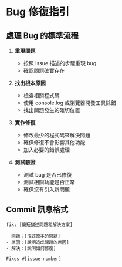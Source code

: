 # Bug 修復指引

## 處理 Bug 的標準流程

1. **重現問題**
   - 按照 Issue 描述的步驟重現 bug
   - 確認問題確實存在

2. **找出根本原因**
   - 檢查相關程式碼
   - 使用 console.log 或瀏覽器開發工具除錯
   - 找出問題發生的確切位置

3. **實作修復**
   - 修改最少的程式碼來解決問題
   - 確保修復不會影響其他功能
   - 加入必要的錯誤處理

4. **測試驗證**
   - 測試 bug 是否已修復
   - 測試相關功能是否正常
   - 確保沒有引入新問題

## Commit 訊息格式
```
fix: [簡短描述問題和解決方案]

- 問題：[描述原本的問題]
- 原因：[說明造成問題的原因]
- 解決：[說明如何修復]

Fixes #[issue-number]
```
